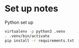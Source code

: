# Set up notes


Python set up

```bash
virtualenv -p python3 .venv
. .venv/bin/activate 
pip install -r requirements.txt
```